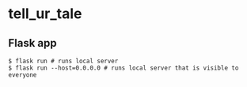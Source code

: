 # tell_ur_tale

## Flask app
```
$ flask run # runs local server
$ flask run --host=0.0.0.0 # runs local server that is visible to everyone
```